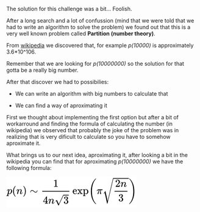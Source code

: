 The solution for this challenge was a bit... Foolish.

After a long search and a lot of confussion (mind that we were told that
we had to write an algorithm to solve the problem) we found out that this
is a very well known problem called **Partition (number theory)**.

From [wikipedia](https://en.wikipedia.org/wiki/Partition_(number_theory)) we
discovered that, for example *p(10000)* is approximately 3.6\*10^106.

Remember that we are looking for *p(10000000)* so the solution for that
gotta be a really big number. 

After that discover we had to possibilies:

* We can write an algorithm with big numbers to calculate that

* We can find a way of aproximating it

First we thought about implementing the first option but after a bit of
workarround and finding the formula of calculating the number (in wikipedia)
we observed that probably the joke of the problem was in realizing that is
very dificult to calculate so you have to somehow aproximate it.

What brings us to our next idea, aproximating it, after looking a bit in 
the wikipedia you can find that for aproximating *p(10000000)* we have 
the following formula:
  
![alt-image](img)
